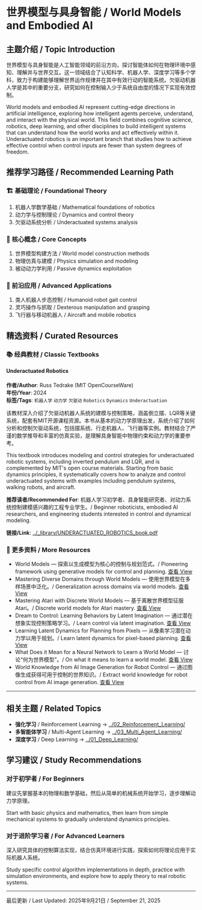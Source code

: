 # 世界模型与具身智能 / World Models and Embodied AI

## 主题介绍 / Topic Introduction

世界模型与具身智能是人工智能领域的前沿方向，探讨智能体如何在物理环境中感知、理解并与世界交互。这一领域结合了认知科学、机器人学、深度学习等多个学科，致力于构建能够理解世界运作规律并在其中有效行动的智能系统。欠驱动机器人学是其中的重要分支，研究如何在控制输入少于系统自由度的情况下实现有效控制。

World models and embodied AI represent cutting-edge directions in artificial intelligence, exploring how intelligent agents perceive, understand, and interact with the physical world. This field combines cognitive science, robotics, deep learning, and other disciplines to build intelligent systems that can understand how the world works and act effectively within it. Underactuated robotics is an important branch that studies how to achieve effective control when control inputs are fewer than system degrees of freedom.

## 推荐学习路径 / Recommended Learning Path

### 🏗️ 基础理论 / Foundational Theory

1. 机器人学数学基础 / Mathematical foundations of robotics
2. 动力学与控制理论 / Dynamics and control theory  
3. 欠驱动系统分析 / Underactuated systems analysis

### 🧠 核心概念 / Core Concepts

1. 世界模型构建方法 / World model construction methods
2. 物理仿真与建模 / Physics simulation and modeling
3. 被动动力学利用 / Passive dynamics exploitation

### 🚀 前沿应用 / Advanced Applications

1. 类人机器人步态控制 / Humanoid robot gait control
2. 灵巧操作与抓取 / Dexterous manipulation and grasping
3. 飞行器与移动机器人 / Aircraft and mobile robotics

## 精选资料 / Curated Resources

### 📚 经典教材 / Classic Textbooks

#### Underactuated Robotics
**作者/Author**: Russ Tedrake (MIT OpenCourseWare)  
**年份/Year**: 2024  
**标签/Tags**: `机器人学` `动力学` `欠驱动` `Robotics` `Dynamics` `Underactuation`

该教材深入介绍了欠驱动机器人系统的建模与控制策略，涵盖倒立摆、LQR等关键系统，配套有MIT开源课程资源。本书从基本的动力学原理出发，系统介绍了如何分析和控制欠驱动系统，包括摆系统、行走机器人、飞行器等实例。教材结合了严谨的数学推导和丰富的仿真实验，是理解具身智能中物理约束和动力学的重要参考。

This textbook introduces modeling and control strategies for underactuated robotic systems, including inverted pendulum and LQR, and is complemented by MIT's open course materials. Starting from basic dynamics principles, it systematically covers how to analyze and control underactuated systems with examples including pendulum systems, walking robots, and aircraft.

**推荐读者/Recommended For**: 机器人学习初学者、具身智能研究者、对动力系统控制建模感兴趣的工程专业学生。/ Beginner roboticists, embodied AI researchers, and engineering students interested in control and dynamical modeling.

**链接/Link**: [../_library/UNDERACTUATED_ROBOTICS_book.pdf](../_library/UNDERACTUATED_ROBOTICS_book.pdf)

### 📄 更多资料 / More Resources

- World Models — 探索以生成模型为核心的控制与规划范式。/ Pioneering framework using generative models for control and planning. [查看 View](../_library/World%20Models.pdf)
- Mastering Diverse Domains through World Models — 使用世界模型在多样场景中泛化。/ Generalization across domains via world models. [查看 View](../_library/Mastering%20Diverse%20Domains%20through%20World%20Models.pdf)
- Mastering Atari with Discrete World Models — 基于离散世界模型征服 Atari。/ Discrete world models for Atari mastery. [查看 View](../_library/Mastering%20Atari%20with%20Discrete%20World%20Models.pdf)
- Dream to Control: Learning Behaviors by Latent Imagination — 通过潜在想象实现控制策略学习。/ Learn control via latent imagination. [查看 View](../_library/Dream%20to%20Control%20Learning%20Behaviors%20by%20Latent%20Imagination.pdf)
- Learning Latent Dynamics for Planning from Pixels — 从像素学习潜在动力学以用于规划。/ Learn latent dynamics for pixel-based planning. [查看 View](../_library/Learning%20Latent%20Dynamics%20for%20Planning%20from%20Pixels.pdf)
- What Does it Mean for a Neural Network to Learn a World Model — 讨论“何为世界模型”。/ On what it means to learn a world model. [查看 View](../_library/What%20Does%20it%20Mean%20for%20a%20Neural%20Network%20to%20Learn%20a%20World%20Model.pdf)
- World Knowledge from AI Image Generation for Robot Control — 通过图像生成获得可用于控制的世界知识。/ Extract world knowledge for robot control from AI image generation. [查看 View](../_library/World%20Knowledge%20from%20AI%20Image%20Generation%20for%20Robot%20Control.pdf)

---

## 相关主题 / Related Topics

- **强化学习** / Reinforcement Learning → [../02_Reinforcement_Learning/](../02_Reinforcement_Learning/)
- **多智能体学习** / Multi-Agent Learning → [../03_Multi_Agent_Learning/](../03_Multi_Agent_Learning/)
- **深度学习** / Deep Learning → [../01_Deep_Learning/](../01_Deep_Learning/)

## 学习建议 / Study Recommendations

### 对于初学者 / For Beginners

建议先掌握基本的物理和数学基础，然后从简单的机械系统开始学习，逐步理解动力学原理。

Start with basic physics and mathematics, then learn from simple mechanical systems to gradually understand dynamics principles.

### 对于进阶学习者 / For Advanced Learners

深入研究具体的控制算法实现，结合仿真环境进行实践，探索如何将理论应用于实际机器人系统。

Study specific control algorithm implementations in depth, practice with simulation environments, and explore how to apply theory to real robotic systems.

---

最后更新 / Last Updated: 2025年9月21日 / September 21, 2025
